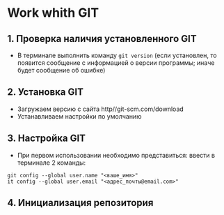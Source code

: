 # Work whith GIT

## 1. Проверка наличия установленного GIT
* В терминале выполнить команду `git version` (если установлен, то появится сообщение с информацией о версии программы; иначе будет сообщение об ошибке)

## 2. Установка GIT
* Загружаем версию с сайта http//git-scm.com/download
* Устанавливаем настройки по умолчанию

## 3. Настройка GIT

* При первом использовании необходимо представиться: 
ввести в терминале 2 команды:
```
git config --global user.name "<ваше_имя>"
it config --global user.email "<адрес_почты@email.com>"
```
## 4. Инициализация репозитория
